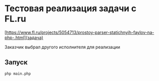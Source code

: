 # Тестовая реализация задачи с FL.ru

[https://www.fl.ru/projects/5054713/prostoy-parser-statichnyih-faylov-na-php-.html](задача)

Заказчик выбрал другого исполнителя для реализации

## Запуск

```bash
php main.php
```
